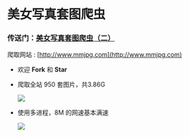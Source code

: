 # 美女写真套图爬虫

### 传送门：[美女写真套图爬虫（二）](https://github.com/chenjiandongx/mzitu)  
爬取网站 : [http://www.mmjpg.com](http://www.mmjpg.com)  
* 欢迎 **Fork** 和 **Star**  

* 爬取全站 950 套图片，共3.86G 

  ![](http://oog4yfyu0.bkt.clouddn.com/mmjpg_1.png) 


* 使用多进程，8M 的网速基本满速  

  ![](http://oog4yfyu0.bkt.clouddn.com/mmjpg_2.png)

